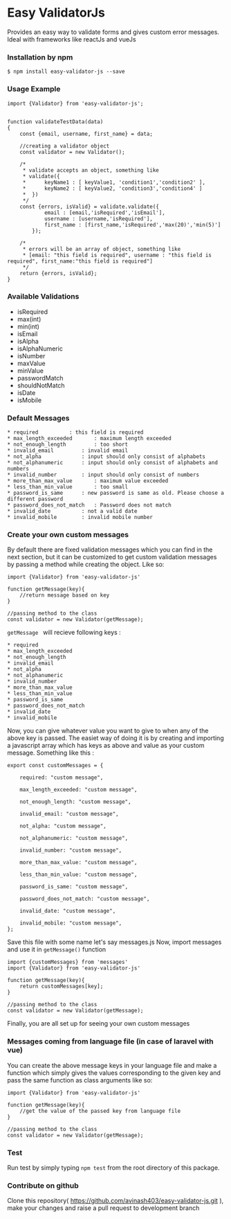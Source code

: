# Easy ValidatorJs
Provides an easy way to validate forms and gives custom error messages.
Ideal with frameworks like reactJs and vueJs

### Installation by npm
	$ npm install easy-validator-js --save 

### Usage Example
``` 
import {Validator} from 'easy-validator-js';


function validateTestData(data)
{
	const {email, username, first_name} = data;

	//creating a validator object
	const validator = new Validator();

	/*
	 * validate accepts an object, something like 
	 * validate({
	 *		keyName1 : [ keyValue1, 'condition1','condition2' ],
	 *		keyName2 : [ keyValue2, 'condition3','condition4' ]
	 *	})
	 */
	const {errors, isValid} = validate.validate({
			email : [email,'isRequired','isEmail'],
			username : [username,'isRequired'],
			first_name : [first_name,'isRequired','max(20)','min(5)']
		});

	/*
	 * errors will be an array of object, something like
	 * [email: "this field is required", username : "this field is required", first_name:"this field is required"]
	 */
	return {errors, isValid};
}	

```


### Available Validations
* isRequired
* max(int)
* min(int)
* isEmail
* isAlpha
* isAlphaNumeric
* isNumber
* maxValue
* minValue
* passwordMatch
* shouldNotMatch
* isDate
* isMobile

### Default Messages
```
* required 			: this field is required
* max_length_exceeded   	: maximum length exceeded
* not_enough_length 		: too short
* invalid_email 		: invalid email
* not_alpha 			: input should only consist of alphabets
* not_alphanumeric 		: input should only consist of alphabets and numbers
* invalid_number 		: input should only consist of numbers
* more_than_max_value 		: maximum value exceeded
* less_than_min_value 		: too small
* password_is_same 		: new password is same as old. Please choose a different password
* password_does_not_match 	: Password does not match
* invalid_date 			: not a valid date
* invalid_mobile 		: invalid mobile number
```


### Create your own custom messages

By default there are fixed validation messages which you can find in the next section, but it can be customized to get custom validation messages by passing a method while creating the object. Like so:
```
import {Validator} from 'easy-validator-js'

function getMessage(key){
	//return message based on key
}

//passing method to the class
const validator = new Validator(getMessage);

```

`getMessage ` will recieve following keys : 
```
* required
* max_length_exceeded
* not_enough_length
* invalid_email
* not_alpha
* not_alphanumeric
* invalid_number
* more_than_max_value
* less_than_min_value
* password_is_same
* password_does_not_match
* invalid_date
* invalid_mobile
```

Now, you can give whatever value you want to give to when any of the above key is passed. The easiet way of doing it is by creating and importing a javascript array which has keys as above and value as your custom message.
Something like this : 
```
export const customMessages = {

    required: "custom message",

    max_length_exceeded: "custom message",

    not_enough_length: "custom message",

    invalid_email: "custom message",

    not_alpha: "custom message",

    not_alphanumeric: "custom message",

    invalid_number: "custom message",

    more_than_max_value: "custom message",

    less_than_min_value: "custom message",

    password_is_same: "custom message",

    password_does_not_match: "custom message",

    invalid_date: "custom message",

    invalid_mobile: "custom message",
};
```

Save this file with some name let's say messages.js
Now, import messages and use it in `getMessage()` function

```
import {customMessages} from 'messages'
import {Validator} from 'easy-validator-js'

function getMessage(key){
	return customMessages[key];
}

//passing method to the class
const validator = new Validator(getMessage);

```

Finally, you are all set up for seeing your own custom messages


### Messages coming from language file (in case of laravel with vue)
You can create the above message keys in your language file and make a function which simply gives the values corresponding to the given key and pass the same function as class arguments like so:
```
import {Validator} from 'easy-validator-js'

function getMessage(key){
	//get the value of the passed key from language file
}

//passing method to the class
const validator = new Validator(getMessage);

```


### Test
Run test by simply typing `npm test` from the root directory of this package.

### Contribute on github
Clone this repository( https://github.com/avinash403/easy-validator-js.git ), make your changes and raise a pull request to development branch


